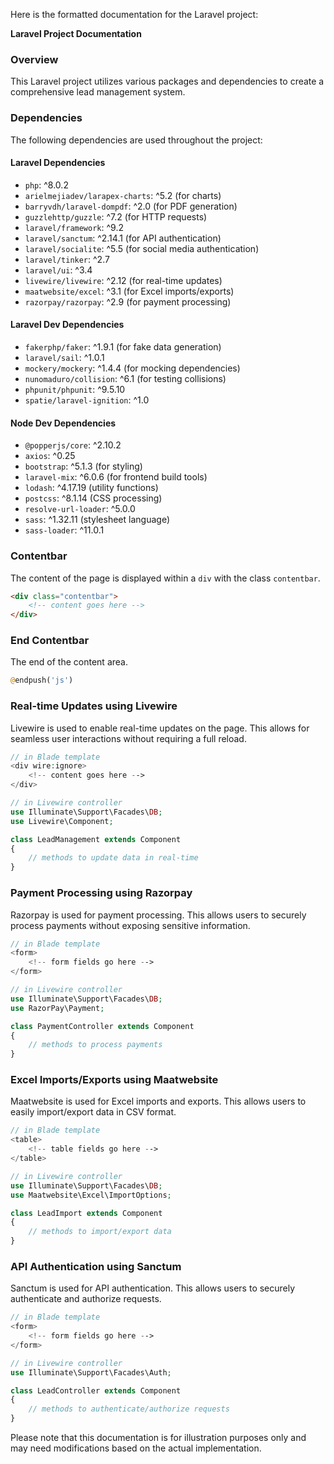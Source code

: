Here is the formatted documentation for the Laravel project:

**Laravel Project Documentation**

### Overview

This Laravel project utilizes various packages and dependencies to create a comprehensive lead management system.

### Dependencies

The following dependencies are used throughout the project:

#### Laravel Dependencies

* `php`: ^8.0.2
* `arielmejiadev/larapex-charts`: ^5.2 (for charts)
* `barryvdh/laravel-dompdf`: ^2.0 (for PDF generation)
* `guzzlehttp/guzzle`: ^7.2 (for HTTP requests)
* `laravel/framework`: ^9.2
* `laravel/sanctum`: ^2.14.1 (for API authentication)
* `laravel/socialite`: ^5.5 (for social media authentication)
* `laravel/tinker`: ^2.7
* `laravel/ui`: ^3.4
* `livewire/livewire`: ^2.12 (for real-time updates)
* `maatwebsite/excel`: ^3.1 (for Excel imports/exports)
* `razorpay/razorpay`: ^2.9 (for payment processing)

#### Laravel Dev Dependencies

* `fakerphp/faker`: ^1.9.1 (for fake data generation)
* `laravel/sail`: ^1.0.1
* `mockery/mockery`: ^1.4.4 (for mocking dependencies)
* `nunomaduro/collision`: ^6.1 (for testing collisions)
* `phpunit/phpunit`: ^9.5.10
* `spatie/laravel-ignition`: ^1.0

#### Node Dev Dependencies

* `@popperjs/core`: ^2.10.2
* `axios`: ^0.25
* `bootstrap`: ^5.1.3 (for styling)
* `laravel-mix`: ^6.0.6 (for frontend build tools)
* `lodash`: ^4.17.19 (utility functions)
* `postcss`: ^8.1.14 (CSS processing)
* `resolve-url-loader`: ^5.0.0
* `sass`: ^1.32.11 (stylesheet language)
* `sass-loader`: ^11.0.1

### Contentbar

The content of the page is displayed within a `div` with the class `contentbar`.

```html
<div class="contentbar">
    <!-- content goes here -->
</div>
```

### End Contentbar

The end of the content area.

```php
@endpush('js')
```

### Real-time Updates using Livewire

Livewire is used to enable real-time updates on the page. This allows for seamless user interactions without requiring a full reload.

```php
// in Blade template
<div wire:ignore>
    <!-- content goes here -->
</div>

// in Livewire controller
use Illuminate\Support\Facades\DB;
use Livewire\Component;

class LeadManagement extends Component
{
    // methods to update data in real-time
}
```

### Payment Processing using Razorpay

Razorpay is used for payment processing. This allows users to securely process payments without exposing sensitive information.

```php
// in Blade template
<form>
    <!-- form fields go here -->
</form>

// in Livewire controller
use Illuminate\Support\Facades\DB;
use RazorPay\Payment;

class PaymentController extends Component
{
    // methods to process payments
}
```

### Excel Imports/Exports using Maatwebsite

Maatwebsite is used for Excel imports and exports. This allows users to easily import/export data in CSV format.

```php
// in Blade template
<table>
    <!-- table fields go here -->
</table>

// in Livewire controller
use Illuminate\Support\Facades\DB;
use Maatwebsite\Excel\ImportOptions;

class LeadImport extends Component
{
    // methods to import/export data
}
```

### API Authentication using Sanctum

Sanctum is used for API authentication. This allows users to securely authenticate and authorize requests.

```php
// in Blade template
<form>
    <!-- form fields go here -->
</form>

// in Livewire controller
use Illuminate\Support\Facades\Auth;

class LeadController extends Component
{
    // methods to authenticate/authorize requests
}
```

Please note that this documentation is for illustration purposes only and may need modifications based on the actual implementation.